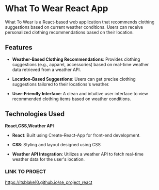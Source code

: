 # What To Wear React App

What To Wear is a React-based web application that recommends clothing suggestions based on current weather conditions. Users can receive personalized clothing recommendations based on their location.

## Features

- **Weather-Based Clothing Recommendations**: Provides clothing suggestions (e.g., apparel, accessories) based on real-time weather data retrieved from a weather API.

- **Location-Based Suggestions**: Users can get precise clothing suggestions tailored to their locations's weather.

- **User-Friendly Interface**: A clean and intuitive user interface to view recommended clothing items based on weather conditions.

<!-- - **Responsive Design**: The app is designed to be responsive, ensuring a seamless experience across various devices and screen sizes. -->

## Technologies Used

**React**,**CSS**,**Weather API**

- **React**: Built using Create-React-App for front-end development.

- **CSS**: Styling and layout designed using CSS

- **Weather API Integration**: Utilizes a weather API to fetch real-time weather data for the user's location.

### LINK TO PROECT

https://itsblake10.github.io/se_project_react
